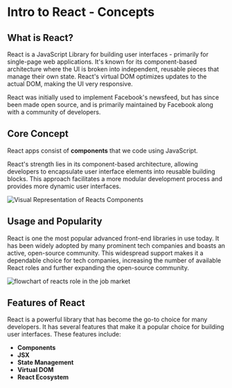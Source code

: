 # Intro to React - Concepts

## What is React?
React is a JavaScript Library for building user interfaces - primarily for single-page web applications. It's known for its component-based architecture where the UI is broken into independent, reusable pieces that manage their own state. React's virtual DOM optimizes updates to the actual DOM, making the UI very responsive.

React was initially used to implement Facebook's newsfeed, but has since been made open source, and is primarily maintained by Facebook along with a community of developers. 

## Core Concept
React apps consist of **components** that we code using JavaScript. 

React's strength lies in its component-based architecture, allowing developers to encapsulate user interface elements into reusable building blocks. This approach facilitates a more modular development process and provides more dynamic user interfaces. 

![Visual Representation of Reacts Components](https://pages.git.generalassemb.ly/modular-curriculum-all-courses/intro-to-react/concepts/assets/card-component.png)

## Usage and Popularity 
React is one the most popular advanced front-end libraries in use today. It has been widely adopted by many prominent tech companies and boasts an active, open-source community. This widespread support makes it a dependable choice for tech companies, increasing the number of available React roles and further expanding the open-source community. 

![flowchart of reacts role in the job market](https://pages.git.generalassemb.ly/modular-curriculum-all-courses/intro-to-react/concepts/assets/cycle.png)

## Features of React
React is a powerful library that has become the go-to choice for many developers. It has several features that make it a popular choice for building user interfaces. These features include: 

* **Components**
* **JSX**
* **State Management**
* **Virtual DOM**
* **React Ecosystem**
